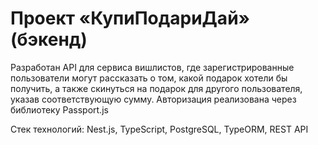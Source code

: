 # Проект «КупиПодариДай» (бэкенд)

Разработан API для сервиса вишлистов, где зарегистрированные пользователи могут рассказать о том, какой подарок хотели бы получить, а также скинуться на подарок для другого пользователя, указав соответствующую сумму. Авторизация реализована через библиотеку Passport.js

Стек технологий: Nest.js, TypeScript, PostgreSQL, TypeORM, REST API



 
